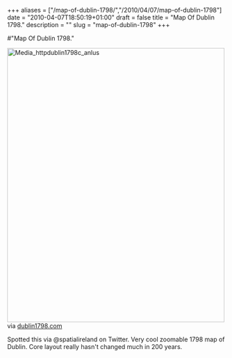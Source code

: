 +++
aliases = ["/map-of-dublin-1798/","/2010/04/07/map-of-dublin-1798"]
date = "2010-04-07T18:50:19+01:00"
draft = false
title = "Map Of Dublin 1798."
description = ""
slug = "map-of-dublin-1798"
+++

#"Map Of Dublin 1798."


 <div class="posterous_bookmarklet_entry">
 <div class='p_embed p_image_embed'>
<a href="http://getfile4.posterous.com/getfile/files.posterous.com/conoroneill/vpHpxmnCfxzlqktBxwpytgecmhFjhzwofyspwuGludlpzdDIkrCzydouCcxd/media_httpdublin1798c_Anlus.jpg.scaled1000.jpg"><img alt="Media_httpdublin1798c_anlus" height="631" src="http://getfile0.posterous.com/getfile/files.posterous.com/conoroneill/vpHpxmnCfxzlqktBxwpytgecmhFjhzwofyspwuGludlpzdDIkrCzydouCcxd/media_httpdublin1798c_Anlus.jpg.scaled500.jpg" width="500" /></a>
</div>
<div class="posterous_quote_citation">via <a href="http://dublin1798.com/dublin16.htm">dublin1798.com</a></div>
 <p>Spotted this via @spatialireland on Twitter. Very cool zoomable 1798 map of Dublin. Core layout really hasn't changed much in 200 years.</p></div>
 